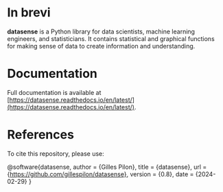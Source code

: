# In brevi

**datasense** is a Python library for data scientists, machine learning engineers, and statisticians. It contains statistical and graphical functions for making sense of data to create information and understanding.

# Documentation

Full documentation is available at  [https://datasense.readthedocs.io/en/latest/](https://datasense.readthedocs.io/en/latest/).

# References

To cite this repository, please use:

@software{datasense,
  author      = {Gilles Pilon},
  title       = {datasense},
  url         = {https://github.com/gillespilon/datasense},
  version     = {0.8},
  date        = {2024-02-29}
}
